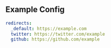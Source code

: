 ## Example Config

```yaml
redirects:
  _default: https://example.com
  twitter: https://twitter.com/example
  github: https://github.com/example
```
